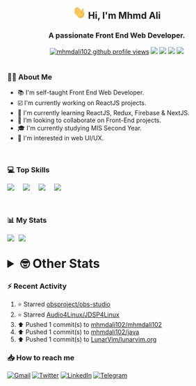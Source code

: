 <h2 align="center"><img src="./Hi.gif" width="30px" height="30px"> Hi, I'm Mhmd Ali</h2>

<h3 align="center">A passionate Front End Web Developer.</h3>

<div align="center">
  <a href="#"><img src="https://komarev.com/ghpvc/?username=mhmdali102&style=for-the-badge&logo=" alt="mhmdali102 github profile views" /></a>
  <a href="https://www.linux.org"><img src="https://img.shields.io/badge/OS-Linux-e06c75?style=for-the-badge&logo=linux" /></a>
	<a href="https://archlinux.org"><img src="https://img.shields.io/badge/DISTRO-Arch-56b6c2?style=for-the-badge&logo=arch-linux" /></a>
	<a href="https://dwm.suckless.org"><img src="https://img.shields.io/badge/WM-DWM-005577?style=for-the-badge&logo=dwm" /></a>
	<a href="https://neovim.io"><img src="https://img.shields.io/badge/IDE-Neovim-98c379?style=for-the-badge&logo=neovim" /></a>
</div>

<br>

### :man_technologist: About Me

- :books: I'm self-taught Front End Web Developer.
- :ballot_box_with_check: I'm currently working on ReactJS projects.
- :dart: I'm currently learning ReactJS, Redux, Firebase & NextJS.
- :eyes: I’m looking to collaborate on Front-End projects.
- :mortar_board: I'm currently studying MIS Second Year.
- :art: I'm interested in web UI/UX.

<br>

### :computer: Top Skills

<div style="display:flex;">
<img width ='36px' src ='https://raw.githubusercontent.com/rahulbanerjee26/githubAboutMeGenerator/main/icons/html.svg' />
<img width ='36px' src ='https://raw.githubusercontent.com/rahulbanerjee26/githubAboutMeGenerator/main/icons/css.svg' />
<img width ='36px' src ='https://raw.githubusercontent.com/rahulbanerjee26/githubAboutMeGenerator/main/icons/javascript.svg' />
<img width ='36px' src ='https://raw.githubusercontent.com/rahulbanerjee26/githubAboutMeGenerator/main/icons/reactjs.svg' />
</div>

<br>
<br>

### :bar_chart: My Stats

<img src="https://github-readme-stats.vercel.app/api?username=mhmdali102&show_icons=true&locale=en" width="49%" /><span style="display:inline-block;width:2%"></span><img src="https://github-readme-streak-stats.herokuapp.com/?user=mhmdali102&" width="49%" />

<br>

<details>
<summary style="font-size: 1.75rem; font-weight: bold;"><strong style="font-size: 1.75rem; font-weight: bold;"> 🤓 Other Stats </strong></summary>
<br>

<!--START_SECTION:waka-->
![Lines of code](https://img.shields.io/badge/From%20Hello%20World%20I%27ve%20Written-256%20Thousand%20lines%20of%20code-blue)

**🐱 My GitHub Data** 

> 🏆 919 Contributions in the Year 2022
 > 
> 📦 331.7 kB Used in GitHub's Storage 
 > 
> 💼 Opted to Hire
 > 
> 📜 21 Public Repositories 
 > 
> 🔑 6 Private Repositories  
 > 
**I'm a Night 🦉** 

```text
🌞 Morning    118 commits    ███░░░░░░░░░░░░░░░░░░░░░░   13.29% 
🌆 Daytime    189 commits    █████░░░░░░░░░░░░░░░░░░░░   21.28% 
🌃 Evening    349 commits    █████████░░░░░░░░░░░░░░░░   39.3% 
🌙 Night      232 commits    ██████░░░░░░░░░░░░░░░░░░░   26.13%

```
📅 **I'm Most Productive on Monday** 

```text
Monday       159 commits    ████░░░░░░░░░░░░░░░░░░░░░   17.91% 
Tuesday      138 commits    ████░░░░░░░░░░░░░░░░░░░░░   15.54% 
Wednesday    116 commits    ███░░░░░░░░░░░░░░░░░░░░░░   13.06% 
Thursday     116 commits    ███░░░░░░░░░░░░░░░░░░░░░░   13.06% 
Friday       84 commits     ██░░░░░░░░░░░░░░░░░░░░░░░   9.46% 
Saturday     132 commits    ███░░░░░░░░░░░░░░░░░░░░░░   14.86% 
Sunday       143 commits    ████░░░░░░░░░░░░░░░░░░░░░   16.1%

```


📊 **This Week I Spent My Time On** 

```text
⌚︎ Time Zone: Asia/Beirut

💬 Programming Languages: 
Markdown                 4 hrs 47 mins       ███████████████░░░░░░░░░░   62.33% 
Lua                      46 mins             ██░░░░░░░░░░░░░░░░░░░░░░░   10.05% 
XML                      25 mins             █░░░░░░░░░░░░░░░░░░░░░░░░   5.61% 
Other                    22 mins             █░░░░░░░░░░░░░░░░░░░░░░░░   4.9% 
CSS                      18 mins             █░░░░░░░░░░░░░░░░░░░░░░░░   3.99%

🔥 Editors: 
Neovim                   7 hrs 41 mins       █████████████████████████   100.0%

🐱‍💻 Projects: 
LT                       5 hrs 33 mins       ██████████████████░░░░░░░   72.26% 
dotfiles                 1 hr 17 mins        ████░░░░░░░░░░░░░░░░░░░░░   16.7% 
Unknown Project          37 mins             ██░░░░░░░░░░░░░░░░░░░░░░░   8.12% 
nvim                     4 mins              ░░░░░░░░░░░░░░░░░░░░░░░░░   0.89% 
dwm                      3 mins              ░░░░░░░░░░░░░░░░░░░░░░░░░   0.84%

💻 Operating System: 
Linux                    7 hrs 41 mins       █████████████████████████   100.0%

```

**I Mostly Code in JavaScript** 

```text
JavaScript               12 repos            █████████████░░░░░░░░░░░░   52.17% 
Python                   3 repos             ███░░░░░░░░░░░░░░░░░░░░░░   13.04% 
CSS                      2 repos             ██░░░░░░░░░░░░░░░░░░░░░░░   8.7% 
HTML                     1 repo              █░░░░░░░░░░░░░░░░░░░░░░░░   4.35% 
PHP                      1 repo              █░░░░░░░░░░░░░░░░░░░░░░░░   4.35%

```



 Last Updated on 29/10/2022 18:47:57 UTC
<!--END_SECTION:waka-->

</details>

### :zap: Recent Activity

<!--RECENT_ACTIVITY:start-->
1. ⭐ Starred [obsproject/obs-studio](https://github.com/obsproject/obs-studio)
2. ⭐ Starred [Audio4Linux/JDSP4Linux](https://github.com/Audio4Linux/JDSP4Linux)
3. ⬆️ Pushed 1 commit(s) to [mhmdali102/mhmdali102](https://github.com/mhmdali102/mhmdali102)
4. ⬆️ Pushed 1 commit(s) to [mhmdali102/java](https://github.com/mhmdali102/java)
5. ⬆️ Pushed 1 commit(s) to [LunarVim/lunarvim.org](https://github.com/LunarVim/lunarvim.org)
<!--RECENT_ACTIVITY:end-->

### :inbox_tray: How to reach me

[![Gmail](https://img.shields.io/badge/Gmail-D14836?style=for-the-badge&logo=gmail&logoColor=white)](mailto:mhmdalihsen102@gmail.com)
[![Twitter](https://img.shields.io/badge/Twitter-1DA1F2?style=for-the-badge&logo=twitter&logoColor=white)](https://twitter.com/MhmdAliHsen)
[![LinkedIn](https://img.shields.io/badge/LinkedIn-0077B5?style=for-the-badge&logo=linkedin&logoColor=white)](https://www.linkedin.com/in/mhmd-ali-hsen-66b0671b7/)
[![Telegram](https://img.shields.io/badge/Telegram-2CA5E0?style=for-the-badge&logo=telegram&logoColor=white&bgColor=black)](https://t.me/mhmdalihsen)
